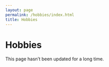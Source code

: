 ```yaml
---
layout: page
permalink: /hobbies/index.html
title: Hobbies
---
```


# Hobbies

This page hasn’t been updated for a long time.




